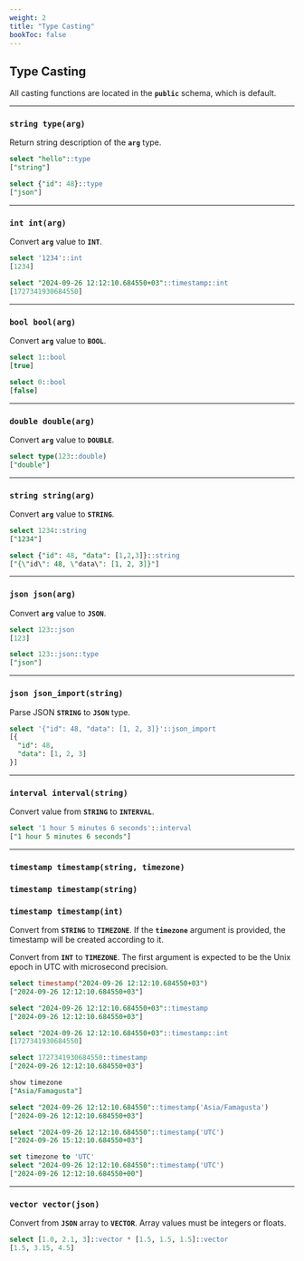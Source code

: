 ```yaml
---
weight: 2
title: "Type Casting"
bookToc: false
---
```

 
## Type Casting

All casting functions are located in the **`public`** schema, which is default.

---

### **`string type(arg)`**

Return string description of the **`arg`** type.

```SQL
select "hello"::type
["string"]

select {"id": 48}::type
["json"]
```

---

### **`int int(arg)`**

Convert **`arg`** value to **`INT`**.

```SQL
select '1234'::int
[1234]

select "2024-09-26 12:12:10.684550+03"::timestamp::int
[1727341930684550]
```

---

### **`bool bool(arg)`**

Convert **`arg`** value to **`BOOL`**.

```SQL
select 1::bool
[true]

select 0::bool
[false]
```

---

### **`double double(arg)`**

Convert **`arg`** value to **`DOUBLE`**.

```SQL
select type(123::double)
["double"]
```

---

### **`string string(arg)`**

Convert **`arg`** value to **`STRING`**.

```SQL
select 1234::string
["1234"]

select {"id": 48, "data": [1,2,3]}::string
["{\"id\": 48, \"data\": [1, 2, 3]}"]
```

---

### **`json json(arg)`**

Convert **`arg`** value to **`JSON`**.

```SQL
select 123::json
[123]

select 123::json::type
["json"]
```

---

### **`json json_import(string)`**

Parse JSON **`STRING`** to **`JSON`** type.

```SQL
select '{"id": 48, "data": [1, 2, 3]}'::json_import
[{
  "id": 48,
  "data": [1, 2, 3]
}]
```

---

### **`interval interval(string)`**

Convert value from **`STRING`** to **`INTERVAL`**.

```SQL
select '1 hour 5 minutes 6 seconds'::interval
["1 hour 5 minutes 6 seconds"]
```

---

### **`timestamp timestamp(string, timezone)`**
### **`timestamp timestamp(string)`**
### **`timestamp timestamp(int)`**

Convert from **`STRING`** to **`TIMEZONE`**. If the **`timezone`** argument is provided, the
timestamp will be created according to it.

Convert from **`INT`** to **`TIMEZONE`**. The first argument is expected to be the
Unix epoch in UTC with microsecond precision.

```SQL
select timestamp("2024-09-26 12:12:10.684550+03")
["2024-09-26 12:12:10.684550+03"]

select "2024-09-26 12:12:10.684550+03"::timestamp
["2024-09-26 12:12:10.684550+03"]

select "2024-09-26 12:12:10.684550+03"::timestamp::int
[1727341930684550]

select 1727341930684550::timestamp
["2024-09-26 12:12:10.684550+03"]

show timezone
["Asia/Famagusta"]

select "2024-09-26 12:12:10.684550"::timestamp('Asia/Famagusta')
["2024-09-26 12:12:10.684550+03"]

select "2024-09-26 12:12:10.684550"::timestamp('UTC')
["2024-09-26 15:12:10.684550+03"]

set timezone to 'UTC'
select "2024-09-26 12:12:10.684550"::timestamp('UTC')
["2024-09-26 12:12:10.684550+00"]
```
---

### **`vector vector(json)`**

Convert from **`JSON`** array to **`VECTOR`**. Array values must be integers or floats.

```SQL
select [1.0, 2.1, 3]::vector * [1.5, 1.5, 1.5]::vector
[1.5, 3.15, 4.5]
```

